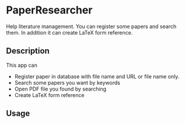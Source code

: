 PaperResearcher
====

Help literature management. You can register some papers and search them. In addition it can create LaTeX form reference.

## Description
This app can 
* Register paper in database with file name and URL or file name only.
* Search some papers you want by keywords
* Open PDF file you found by searching
* Create LaTeX form reference

## Usage

